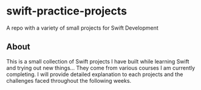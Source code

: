 # swift-practice-projects
A repo with a variety of small projects for Swift Development

## About
This is a small collection of Swift projects I have built while learning Swift and trying out new things... They come from various courses I am currently completing. I will provide detailed explanation to each projects and the challenges faced throughout the following weeks.